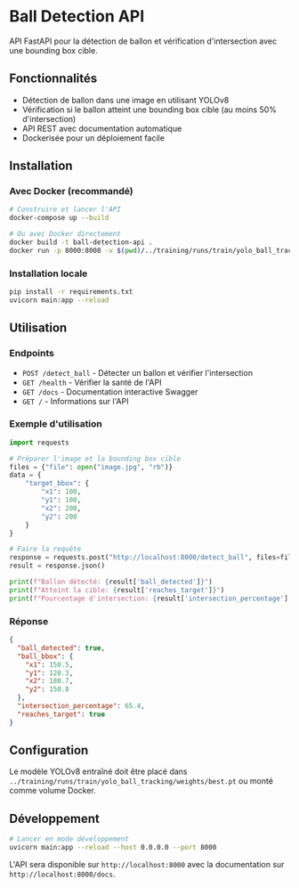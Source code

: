 # Ball Detection API

API FastAPI pour la détection de ballon et vérification d'intersection avec une bounding box cible.

## Fonctionnalités

- Détection de ballon dans une image en utilisant YOLOv8
- Vérification si le ballon atteint une bounding box cible (au moins 50% d'intersection)
- API REST avec documentation automatique
- Dockerisée pour un déploiement facile

## Installation

### Avec Docker (recommandé)

```bash
# Construire et lancer l'API
docker-compose up --build

# Ou avec Docker directement
docker build -t ball-detection-api .
docker run -p 8000:8000 -v $(pwd)/../training/runs/train/yolo_ball_tracking/weights:/app/models ball-detection-api
```

### Installation locale

```bash
pip install -r requirements.txt
uvicorn main:app --reload
```

## Utilisation

### Endpoints

- `POST /detect_ball` - Détecter un ballon et vérifier l'intersection
- `GET /health` - Vérifier la santé de l'API
- `GET /docs` - Documentation interactive Swagger
- `GET /` - Informations sur l'API

### Exemple d'utilisation

```python
import requests

# Préparer l'image et la bounding box cible
files = {"file": open("image.jpg", "rb")}
data = {
    "target_bbox": {
        "x1": 100,
        "y1": 100,
        "x2": 200,
        "y2": 200
    }
}

# Faire la requête
response = requests.post("http://localhost:8000/detect_ball", files=files, json=data)
result = response.json()

print(f"Ballon détecté: {result['ball_detected']}")
print(f"Atteint la cible: {result['reaches_target']}")
print(f"Pourcentage d'intersection: {result['intersection_percentage']:.2f}%")
```

### Réponse

```json
{
  "ball_detected": true,
  "ball_bbox": {
    "x1": 150.5,
    "y1": 120.3,
    "x2": 180.7,
    "y2": 150.8
  },
  "intersection_percentage": 65.4,
  "reaches_target": true
}
```

## Configuration

Le modèle YOLOv8 entraîné doit être placé dans `../training/runs/train/yolo_ball_tracking/weights/best.pt` ou monté comme volume Docker.

## Développement

```bash
# Lancer en mode développement
uvicorn main:app --reload --host 0.0.0.0 --port 8000
```

L'API sera disponible sur `http://localhost:8000` avec la documentation sur `http://localhost:8000/docs`.